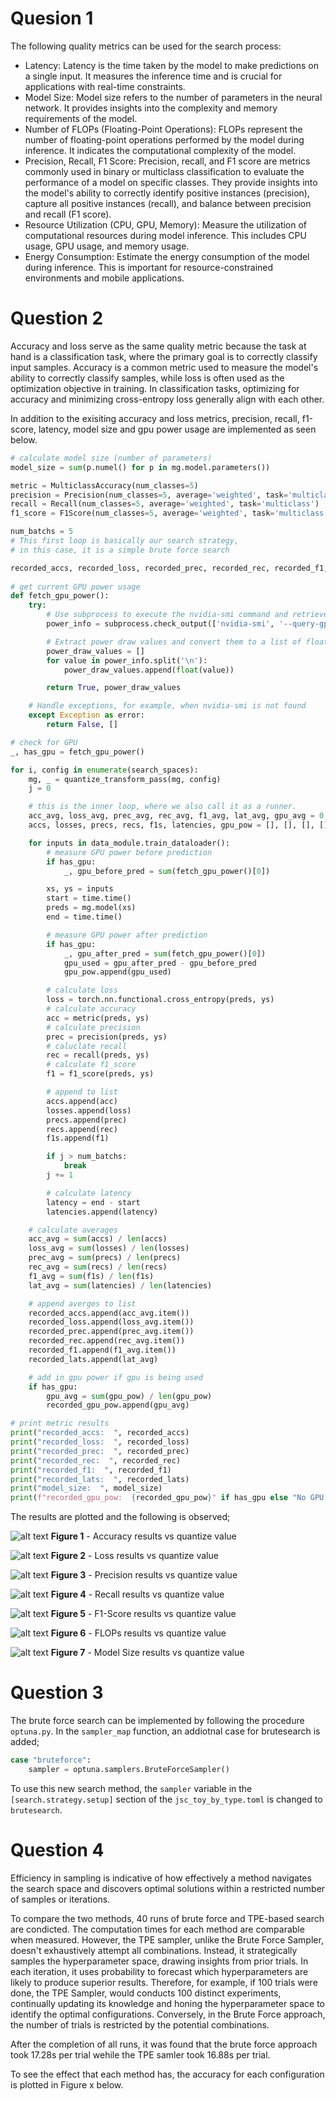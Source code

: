 # Quesion 1
The following quality metrics can be used for the search process:
- Latency: Latency is the time taken by the model to make predictions on a single input. It measures the inference time and is crucial for applications with real-time constraints.
- Model Size: Model size refers to the number of parameters in the neural network. It provides insights into the complexity and memory requirements of the model.
- Number of FLOPs (Floating-Point Operations): FLOPs represent the number of floating-point operations performed by the model during inference. It indicates the computational complexity of the model.
- Precision, Recall, F1 Score: Precision, recall, and F1 score are metrics commonly used in binary or multiclass classification to evaluate the performance of a model on specific classes. They provide insights into the model's ability to correctly identify positive instances (precision), capture all positive instances (recall), and balance between precision and recall (F1 score).
- Resource Utilization (CPU, GPU, Memory): Measure the utilization of computational resources during model inference. This includes CPU usage, GPU usage, and memory usage.
- Energy Consumption: Estimate the energy consumption of the model during inference. This is important for resource-constrained environments and mobile applications.

# Question 2
Accuracy and loss serve as the same quality metric because the task at hand is a classification task, where the primary goal is to correctly classify input samples. Accuracy is a common metric used to measure the model's ability to correctly classify samples, while loss is often used as the optimization objective in training. In classification tasks, optimizing for accuracy and minimizing cross-entropy loss generally align with each other.

In addition to the exisiting accuracy and loss metrics, precision, recall, f1-score, latency, model size and gpu power usage are implemented as seen below.

```python
# calculate model size (number of parameters)
model_size = sum(p.numel() for p in mg.model.parameters())

metric = MulticlassAccuracy(num_classes=5)
precision = Precision(num_classes=5, average='weighted', task='multiclass')
recall = Recall(num_classes=5, average='weighted', task='multiclass')
f1_score = F1Score(num_classes=5, average='weighted', task='multiclass')

num_batchs = 5
# This first loop is basically our search strategy,
# in this case, it is a simple brute force search

recorded_accs, recorded_loss, recorded_prec, recorded_rec, recorded_f1, recorded_lats, recorded_gpu_pow = [], [], [], [], [], [], []
    
# get current GPU power usage
def fetch_gpu_power():
    try:
        # Use subprocess to execute the nvidia-smi command and retrieve power draw information
        power_info = subprocess.check_output(['nvidia-smi', '--query-gpu=power.draw', '--format=csv,noheader,nounits']).decode().strip()

        # Extract power draw values and convert them to a list of floats
        power_draw_values = []
        for value in power_info.split('\n'):
            power_draw_values.append(float(value))

        return True, power_draw_values

    # Handle exceptions, for example, when nvidia-smi is not found
    except Exception as error:
        return False, []

# check for GPU
_, has_gpu = fetch_gpu_power()

for i, config in enumerate(search_spaces):
    mg, _ = quantize_transform_pass(mg, config)
    j = 0

    # this is the inner loop, where we also call it as a runner.
    acc_avg, loss_avg, prec_avg, rec_avg, f1_avg, lat_avg, gpu_avg = 0, 0, 0, 0, 0, 0, 0
    accs, losses, precs, recs, f1s, latencies, gpu_pow = [], [], [], [], [], [], []

    for inputs in data_module.train_dataloader():
        # measure GPU power before prediction
        if has_gpu:
            _, gpu_before_pred = sum(fetch_gpu_power()[0])

        xs, ys = inputs
        start = time.time()
        preds = mg.model(xs)
        end = time.time()

        # measure GPU power after prediction
        if has_gpu:
            _, gpu_after_pred = sum(fetch_gpu_power()[0])
            gpu_used = gpu_after_pred - gpu_before_pred
            gpu_pow.append(gpu_used)

        # calculate loss
        loss = torch.nn.functional.cross_entropy(preds, ys)
        # calculate accuracy
        acc = metric(preds, ys)
        # calculate precision
        prec = precision(preds, ys)
        # caluclate recall
        rec = recall(preds, ys)
        # calculate f1_score
        f1 = f1_score(preds, ys)

        # append to list
        accs.append(acc)
        losses.append(loss)
        precs.append(prec)  
        recs.append(rec)
        f1s.append(f1)

        if j > num_batchs:
            break
        j += 1

        # calculate latency
        latency = end - start
        latencies.append(latency)

    # calculate averages
    acc_avg = sum(accs) / len(accs)
    loss_avg = sum(losses) / len(losses)
    prec_avg = sum(precs) / len(precs)
    rec_avg = sum(recs) / len(recs)
    f1_avg = sum(f1s) / len(f1s)
    lat_avg = sum(latencies) / len(latencies)

    # append averges to list
    recorded_accs.append(acc_avg.item())
    recorded_loss.append(loss_avg.item())
    recorded_prec.append(prec_avg.item())
    recorded_rec.append(rec_avg.item())
    recorded_f1.append(f1_avg.item())
    recorded_lats.append(lat_avg)

    # add in gpu power if gpu is being used
    if has_gpu:
        gpu_avg = sum(gpu_pow) / len(gpu_pow)
        recorded_gpu_pow.append(gpu_avg)

# print metric results
print("recorded_accs:  ", recorded_accs)
print("recorded_loss:  ", recorded_loss)
print("recorded_prec:  ", recorded_prec)
print("recorded_rec:  ", recorded_rec)
print("recorded_f1:  ", recorded_f1)
print("recorded_lats:  ", recorded_lats)
print("model_size:  ", model_size)
print(f"recorded_gpu_pow:  {recorded_gpu_pow}" if has_gpu else "No GPU found")
```


The results are plotted and the following is observed;

![alt text](lab_3_media/Accuracy.png)
**Figure 1** - Accuracy results vs quantize value

![alt text](lab_3_media/Loss.png)
**Figure 2** - Loss results vs quantize value

![alt text](lab_3_media/Precision.png)
**Figure 3** - Precision results vs quantize value

![alt text](lab_3_media/Recall.png)
**Figure 4** - Recall results vs quantize value

![alt text](lab_3_media/F1-Score.png)
**Figure 5** - F1-Score results vs quantize value

![alt text](lab_3_media/FLOPs.png)
**Figure 6** - FLOPs results vs quantize value

![alt text](<lab_3_media/Model Size.png>)
**Figure 7** - Model Size results vs quantize value

# Question 3
The brute force search can be implemented by following the procedure `optuna.py`. In the `sampler_map` function, an addiotnal case for brutesearch is added;

```python
case "bruteforce":
    sampler = optuna.samplers.BruteForceSampler()
```

To use this new search method, the `sampler` variable in the `[search.strategy.setup]` section of the `jsc_toy_by_type.toml` is changed to `brutesearch`.

# Question 4

Efficiency in sampling is indicative of how effectively a method navigates the search space and discovers optimal solutions within a restricted number of samples or iterations.

To compare the two methods, 40 runs of brute force and TPE-based search are condicted. The computation times for each method are comparable when measured. However, the TPE sampler, unlike the Brute Force Sampler, doesn't exhaustively attempt all combinations. Instead, it strategically samples the hyperparameter space, drawing insights from prior trials. In each iteration, it uses probability to forecast which hyperparameters are likely to produce superior results. Therefore, for example, if 100 trials  were done, the TPE Sampler, would conducts 100 distinct experiments, continually updating its knowledge and honing the hyperparameter space to identify the optimal configurations. Conversely, in the Brute Force approach, the number of trials is restricted by the potential combinations. 

After the completion of all runs, it was found that the brute force approach took 17.28s per trial wehile the TPE samler took 16.88s per trial. 

To see the effect that each method has, the accuracy for each configuration is plotted in Figure x below. 




